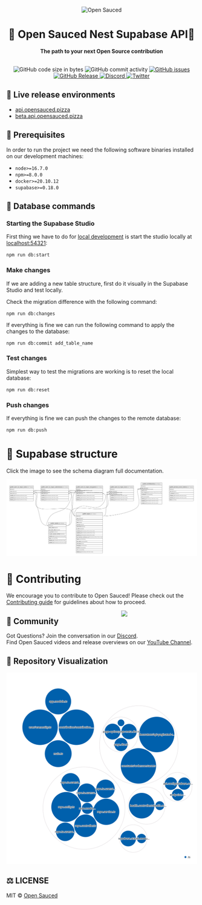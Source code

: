 <div align="center">
  <br>
  <img alt="Open Sauced" src="https://i.ibb.co/7jPXt0Z/logo1-92f1a87f.png" width="300px">
  <h1>🍕 Open Sauced Nest Supabase API🍕</h1>
  <strong>The path to your next Open Source contribution</strong>
</div>
<br>
<p align="center">
  <img src="https://img.shields.io/github/languages/code-size/open-sauced/api.opensauced.pizza" alt="GitHub code size in bytes">
  <img src="https://img.shields.io/github/commit-activity/w/open-sauced/api.opensauced.pizza" alt="GitHub commit activity">
  <a href="https://github.com/open-sauced/api.opensauced.pizza/issues">
    <img src="https://img.shields.io/github/issues/open-sauced/api.opensauced.pizza" alt="GitHub issues">
  </a>
  <a href="https://github.com/open-sauced/api.opensauced.pizza/releases">
    <img src="https://img.shields.io/github/v/release/open-sauced/api.opensauced.pizza.svg?style=flat" alt="GitHub Release">
  </a>
  <a href="https://discord.gg/U2peSNf23P">
    <img src="https://img.shields.io/discord/714698561081704529.svg?label=&logo=discord&logoColor=ffffff&color=7389D8&labelColor=6A7EC2" alt="Discord">
  </a>
  <a href="https://twitter.com/saucedopen">
    <img src="https://img.shields.io/twitter/follow/saucedopen?label=Follow&style=social" alt="Twitter">
  </a>
</p>

## 🚀 Live release environments

- [api.opensauced.pizza](https://api.opensauced.pizza/docs)
- [beta.api.opensauced.pizza](https://beta.api.opensauced.pizza/docs)

## 📖 Prerequisites

In order to run the project we need the following software binaries installed on our development machines:
- `node>=16.7.0`
- `npm>=8.0.0`
- `docker>=20.10.12`
- `supabase>=0.18.0`

## 🔑 Database commands

### Starting the Supabase Studio

First thing we have to do for [local development](https://supabase.com/docs/guides/local-development) is start the studio locally at [localhost:54321](http://localhost:54321):

```shell
npm run db:start
```

### Make changes

If we are adding a new table structure, first do it visually in the Supabase Studio and test locally.

Check the migration difference with the following command:

```shell
npm run db:changes
```

If everything is fine we can run the following command to apply the changes to the database:

```shell
npm run db:commit add_table_name
```

### Test changes

Simplest way to test the migrations are working is to reset the local database:

```shell
npm run db:reset
```

### Push changes

If everything is fine we can push the changes to the remote database:

```shell
npm run db:push
```

# 🔑 Supabase structure

Click the image to see the schema diagram full documentation.

[![er](./supabase/diagrams/schema.svg)](./supabase/diagrams/README.md)

# 🤝 Contributing

We encourage you to contribute to Open Sauced! Please check out the [Contributing guide](https://docs.opensauced.pizza/contributing/introduction-to-contributing/) for guidelines about how to proceed.

<img align="right" src="https://i.ibb.co/CJfW18H/ship.gif" width="200"/>

## 🍕 Community

Got Questions? Join the conversation in our [Discord](https://discord.gg/U2peSNf23P).  
Find Open Sauced videos and release overviews on our [YouTube Channel](https://www.youtube.com/channel/UCklWxKrTti61ZCROE1e5-MQ).

## 🎦 Repository Visualization

[![Visualization of this repository](./public/diagram.svg)
](./src)

## ⚖️ LICENSE

MIT © [Open Sauced](LICENSE)
